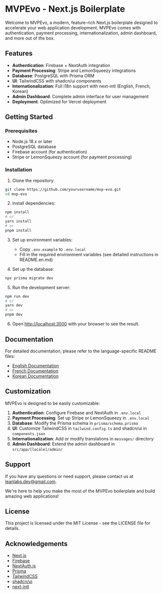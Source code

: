 # MVPEvo - Next.js Boilerplate

Welcome to MVPEvo, a modern, feature-rich Next.js boilerplate designed to accelerate your web application development. MVPEvo comes with authentication, payment processing, internationalization, admin dashboard, and more out of the box.

## Features

- **Authentication**: Firebase + NextAuth integration
- **Payment Processing**: Stripe and LemonSqueezy integrations
- **Database**: PostgreSQL with Prisma ORM
- **UI**: TailwindCSS with shadcn/ui components
- **Internationalization**: Full i18n support with next-intl (English, French, Korean)
- **Admin Dashboard**: Complete admin interface for user management
- **Deployment**: Optimized for Vercel deployment

## Getting Started

### Prerequisites

- Node.js 18.x or later
- PostgreSQL database
- Firebase account (for authentication)
- Stripe or LemonSqueezy account (for payment processing)

### Installation

1. Clone the repository:

```bash
git clone https://github.com/yourusername/mvp-evo.git
cd mvp-evo
```

2. Install dependencies:

```bash
npm install
# or
yarn install
# or
pnpm install
```

3. Set up environment variables:
   - Copy `.env.example` to `.env.local`
   - Fill in the required environment variables (see detailed instructions in README.en.md)

4. Set up the database:

```bash
npx prisma migrate dev
```

5. Run the development server:

```bash
npm run dev
# or
yarn dev
# or
pnpm dev
```

6. Open [http://localhost:3000](http://localhost:3000) with your browser to see the result.

## Documentation

For detailed documentation, please refer to the language-specific README files:

- [English Documentation](./README.en.md)
- [French Documentation](./README.fr.md)
- [Korean Documentation](./README.kr.md)

## Customization

MVPEvo is designed to be easily customizable:

1. **Authentication**: Configure Firebase and NextAuth in `.env.local`
2. **Payment Processing**: Set up Stripe or LemonSqueezy in `.env.local`
3. **Database**: Modify the Prisma schema in `prisma/schema.prisma`
4. **UI**: Customize TailwindCSS in `tailwind.config.ts` and shadcn/ui in `components.json`
5. **Internationalization**: Add or modify translations in `messages/` directory
6. **Admin Dashboard**: Extend the admin dashboard in `src/app/[locale]/admin/`

## Support

If you have any questions or need support, please contact us at leanlabs.dev@gmail.com.

We're here to help you make the most of the MVPEvo boilerplate and build amazing web applications!

## License

This project is licensed under the MIT License - see the LICENSE file for details.

## Acknowledgements

- [Next.js](https://nextjs.org)
- [Firebase](https://firebase.google.com)
- [NextAuth.js](https://next-auth.js.org)
- [Prisma](https://prisma.io)
- [TailwindCSS](https://tailwindcss.com)
- [shadcn/ui](https://ui.shadcn.com)
- [next-intl](https://next-intl-docs.vercel.app)
